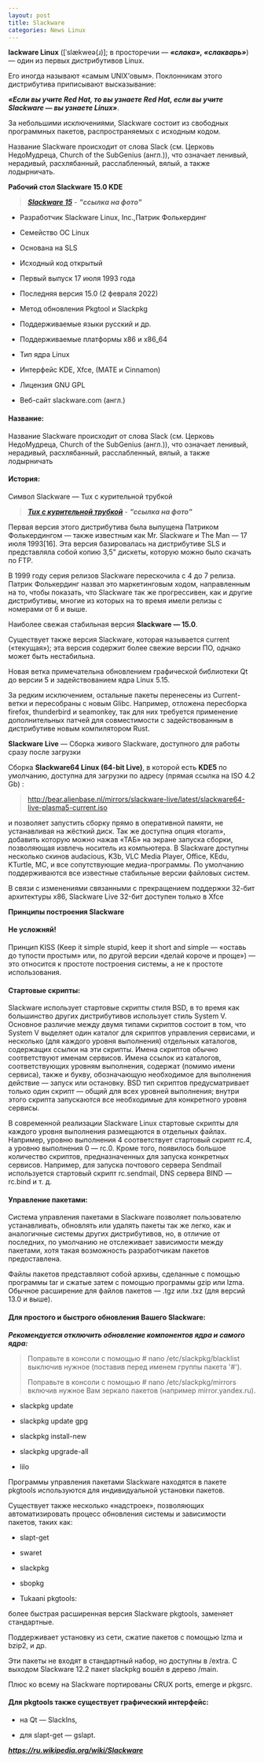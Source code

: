 ```yaml
---
layout: post
title: Slackware
categories: News Linux
---
```



**lackware Linux** ([ˈslækweə(ɹ)]; в просторечии — ***«слака», «слакварь»***) — один из первых 
дистрибутивов Linux.

 Его иногда называют «самым UNIX’овым». Поклонникам этого дистрибутива приписывают высказывание:  

 ***«Если вы учите Red Hat, то вы узнаете Red Hat, если вы учите Slackware — вы узнаете Linux»***.

 За небольшими исключениями, Slackware состоит из свободных программных пакетов, 
 распространяемых с исходным кодом.

 Название Slackware происходит от слова Slack (см. Церковь НедоМудреца, Church of the SubGenius 
 (англ.)), что означает ленивый, нерадивый, расхлябанный, расслабленный, вялый, а также лодырничать.

**Рабочий стол Slackware 15.0 KDE**

><a class="blu" href="https://disk.yandex.ru/i/vtep_fn1jpJLkg" target="_blank" >***Slackware 15***</a> - 
>***"ссылка на фото"***

- Разработчик	Slackware Linux, Inc.,Патрик Фолькердинг

- Семейство ОС	Linux

- Основана на	SLS

- Исходный код	открытый

- Первый выпуск	17 июля 1993 года

- Последняя версия	15.0 (2 февраля 2022)

- Метод обновления	Pkgtool и Slackpkg

- Поддерживаемые языки	русский и др.

- Поддерживаемые платформы	x86 и x86_64

- Тип ядра	Linux

- Интерфейс	KDE, Xfce, (MATE и Cinnamon)

- Лицензия	GNU GPL

- Веб-сайт	slackware.com (англ.)

#### Название:

Название Slackware происходит от слова Slack (см. Церковь НедоМудреца, Church of the SubGenius (англ.)), что означает ленивый, нерадивый, расхлябанный, расслабленный, вялый, а также лодырничать

#### История:

Символ Slackware — Tux с курительной трубкой

><a class="blu" href="https://disk.yandex.ru/i/PAHDzfKfXAId2w" target="_blank" >***Tux с курительной трубкой***</a> - 
>***"ссылка на фото"***


 Первая версия этого дистрибутива была выпущена Патриком Фолькердингом — также известным как Mr. 
  Slackware и The Man — 17 июля 1993[16]. Эта версия базировалась на дистрибутиве SLS и 
 представляла собой копию 3,5" дискеты, которую можно было скачать по FTP.

 В 1999 году серия релизов Slackware перескочила с 4 до 7 релиза. Патрик Фолькердинг назвал это 
  маркетинговым ходом, направленным на то, чтобы показать, что Slackware так же прогрессивен, 
 как и другие дистрибутивы, многие из которых на то время имели релизы с номерами от 6 и выше.

Наиболее свежая стабильная версия **Slackware — 15.0**.

Существует также версия Slackware, которая называется current («текущая»); эта версия содержит более свежие версии ПО, однако может быть нестабильна.

Новая ветка примечательна обновлением графической библиотеки Qt до версии 5 и задействованием ядра Linux 5.15.

За редким исключением, остальные пакеты перенесены из Current-ветки и пересобраны с новым Glibc. Например, отложена пересборка firefox, thunderbird и seamonkey, так для них требуется применение дополнительных патчей для совместимости с задействованным в дистрибутиве новым компилятором Rust.

**Slackware Live** — Сборка живого Slackware, доступного для работы сразу после загрузки

Сборка **Slackware64 Linux (64-bit Live)**, в которой есть **KDE5** по умолчанию, доступна для 
загрузки по адресу (прямая ссылка на ISO 4.2 Gb) :

>http://bear.alienbase.nl/mirrors/slackware-live/latest/slackware64-live-plasma5-current.iso 

и позволяет запустить сборку прямо в оперативной памяти, не устанавливая на жёсткий диск. Так же доступна опция «toram», добавить которую можно нажав «ТАБ» на экране запуска сборки, позволяющая извлечь носитель из компьютера. В Slackware доступны несколько скинов audacious, K3b, VLC Media Player, Office, KEdu, KTurtle, MC, и все сопутствующие медиа-программы. По умолчанию поддерживаются все известные стабильные версии файловых систем.

В связи с изменениями связанными с прекращением поддержки 32-бит архитектуры х86, Slackware Live 32-бит доступен только в Xfce

**Принципы построения Slackware**

#### Не усложняй!

Принцип KISS (Keep it simple stupid, keep it short and simple — «оставь до тупости простым» или, по другой версии «делай короче и проще») — это относится к простоте построения системы, а не к простоте использования.

#### Стартовые скрипты:

Slackware использует стартовые скрипты стиля BSD, в то время как большинство других дистрибутивов использует стиль System V. Основное различие между двумя типами скриптов состоит в том, что System V выделяет один каталог для скриптов управления сервисами, и несколько (для каждого уровня выполнения) отдельных каталогов, содержащих ссылки на эти скрипты. Имена скриптов обычно соответствуют именам сервисов. Имена ссылок из каталогов, соответствующих уровням выполнения, содержат (помимо имени сервиса), также и букву, обозначающую необходимое для выполнения действие — запуск или остановку. BSD тип скриптов предусматривает только один скрипт — общий для всех уровней выполнения; внутри этого скрипта запускаются все необходимые для конкретного уровня сервисы.

В современной реализации Slackware Linux стартовые скрипты для каждого уровня выполнения размещаются в отдельных файлах. Например, уровню выполнения 4 соответствует стартовый скрипт rc.4, а уровню выполнения 0 — rc.0. Кроме того, появилось большое количество скриптов, предназначенных для запуска конкретных сервисов. Например, для запуска почтового сервера Sendmail используется стартовый скрипт rc.sendmail, DNS сервера BIND — rc.bind и т. д.

#### Управление пакетами:

Система управления пакетами в Slackware позволяет пользователю устанавливать, обновлять или удалять пакеты так же легко, как и аналогичные системы других дистрибутивов, но, в отличие от последних, по умолчанию не отслеживает зависимости между пакетами, хотя такая возможность разработчикам пакетов предоставлена.

Файлы пакетов представляют собой архивы, сделанные с помощью программы tar и сжатые затем с помощью программы gzip или lzma. Обычное расширение для файлов пакетов — .tgz или .txz (для версий 13.0 и выше).

#### Для простого и быстрого обновления Вашего Slackware:

***Рекомендуется отключить обновление компонентов ядра и самого ядра:***

>Поправьте в консоли с помощью # nano /etc/slackpkg/blacklist выключив нужное (поставив перед 
> именем группы пакета '#').
> 
>Поправьте в консоли с помощью # nano /etc/slackpkg/mirrors включив нужное Вам зеркало пакетов 
> (например mirror.yandex.ru).

- slackpkg update

- slackpkg update gpg

- slackpkg install-new

- slackpkg upgrade-all

- lilo

Программы управления пакетами Slackware находятся в пакете pkgtools используются для индивидуальной установки пакетов.

Существует также несколько «надстроек», позволяющих автоматизировать процесс обновления системы и зависимости пакетов, таких как:

- slapt-get

- swaret

- slackpkg

- sbopkg

- Tukaani pkgtools:

более быстрая расширенная версия Slackware pkgtools, заменяет стандартные.

Поддерживает установку из сети, сжатие пакетов с помощью lzma и bzip2, и др.

 Эти пакеты не входят в стандартный набор, но доступны в /extra. С выходом Slackware 12.2 пакет 
 slackpkg вошёл в дерево /main.

Плюс ко всему на Slackware портированы CRUX ports, emerge и pkgsrc.

#### Для pkgtools также существует графический интерфейс: 
 
- на Qt — SlackIns,

- для slapt-get — gslapt.

***https://ru.wikipedia.org/wiki/Slackware***
